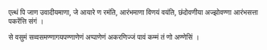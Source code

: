 एत्थं पि जाण उवादीयमाणा, जे आयारे ण रमंति, आरंभमाणा विणयं वयंति, छंदोवणीया
अज्झोवण्णा आरंभसत्ता पकरेंत्ति संगं । 

से वसुमं सव्वसमण्णागयपण्णाणेणं अप्पाणेणं अकरणिज्जं पावं कम्मं तं णो अण्णेसिं ।

